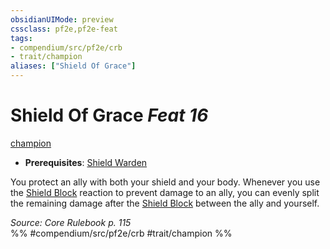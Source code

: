 ```yaml
---
obsidianUIMode: preview
cssclass: pf2e,pf2e-feat
tags:
- compendium/src/pf2e/crb
- trait/champion
aliases: ["Shield Of Grace"]
---
```

# Shield Of Grace  *Feat 16*  
[champion](../../Rules/traits/champion.md)  

- **Prerequisites**: [Shield Warden](shield-warden-champion.md)

You protect an ally with both your shield and your body. Whenever you use the [Shield Block](shield-block.md) reaction to prevent damage to an ally, you can evenly split the remaining damage after the [Shield Block](shield-block.md) between the ally and yourself.

*Source: Core Rulebook p. 115*  
%% #compendium/src/pf2e/crb #trait/champion %%